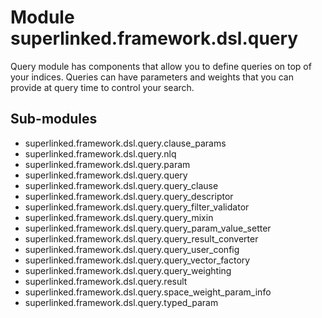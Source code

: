 Module superlinked.framework.dsl.query
======================================
Query module has components that allow you to define queries on top of your indices.
Queries can have parameters and weights that you can provide at query time to control your search.

Sub-modules
-----------
* superlinked.framework.dsl.query.clause_params
* superlinked.framework.dsl.query.nlq
* superlinked.framework.dsl.query.param
* superlinked.framework.dsl.query.query
* superlinked.framework.dsl.query.query_clause
* superlinked.framework.dsl.query.query_descriptor
* superlinked.framework.dsl.query.query_filter_validator
* superlinked.framework.dsl.query.query_mixin
* superlinked.framework.dsl.query.query_param_value_setter
* superlinked.framework.dsl.query.query_result_converter
* superlinked.framework.dsl.query.query_user_config
* superlinked.framework.dsl.query.query_vector_factory
* superlinked.framework.dsl.query.query_weighting
* superlinked.framework.dsl.query.result
* superlinked.framework.dsl.query.space_weight_param_info
* superlinked.framework.dsl.query.typed_param